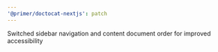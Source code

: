 ```yaml
---
'@primer/doctocat-nextjs': patch
---
```


Switched sidebar navigation and content document order for improved accessibility
